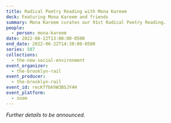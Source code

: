 ```yaml
---
title: Radical Poetry Reading with Mona Kareem
deck: Featuring Mona Kareem and friends
summary: Mona Kareem curates our 91st Radical Poetry Reading.
people:
  - person: mona-kareem
date: 2022-06-22T13:00:00-0500
end_date: 2022-06-22T14:30:00-0500
series: 587
collections:
  - the-new-social-environment
event_organizer:
  - the-brooklyn-rail
event_producer:
  - the-brooklyn-rail
event_id: recKffbkhW3BSJY4H
event_platform:
  - zoom
---
```

*Further details to be announced.*